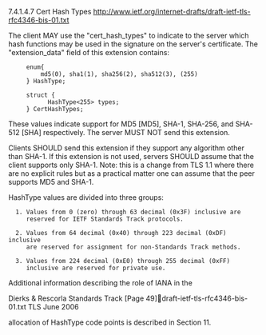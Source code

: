 7.4.1.4.7 Cert Hash Types    http://www.ietf.org/internet-drafts/draft-ietf-tls-rfc4346-bis-01.txt

   The client MAY use the "cert_hash_types" to indicate to the server
   which hash functions may be used in the signature on the server's
   certificate. The "extension_data" field of this extension contains:

         enum{
             md5(0), sha1(1), sha256(2), sha512(3), (255)
         } HashType;

         struct {
               HashType<255> types;
         } CertHashTypes;

   These values indicate support for MD5 [MD5], SHA-1, SHA-256, and
   SHA-512 [SHA] respectively. The server MUST NOT send this extension.

   Clients SHOULD send this extension if they support any algorithm
   other than SHA-1. If this extension is not used, servers SHOULD
   assume that the client supports only SHA-1. Note: this is a change
   from TLS 1.1 where there are no explicit rules but as a practical
   matter one can assume that the peer supports MD5 and SHA-1.

 HashType values are divided into three groups:

      1. Values from 0 (zero) through 63 decimal (0x3F) inclusive are
         reserved for IETF Standards Track protocols.

      2. Values from 64 decimal (0x40) through 223 decimal (0xDF) inclusive
         are reserved for assignment for non-Standards Track methods.

      3. Values from 224 decimal (0xE0) through 255 decimal (0xFF)
         inclusive are reserved for private use.

   Additional information describing the role of IANA in the



Dierks & Rescorla            Standards Track                    [Page 49]draft-ietf-tls-rfc4346-bis-01.txt  TLS                         June 2006


   allocation of HashType code points is described
   in Section 11.


